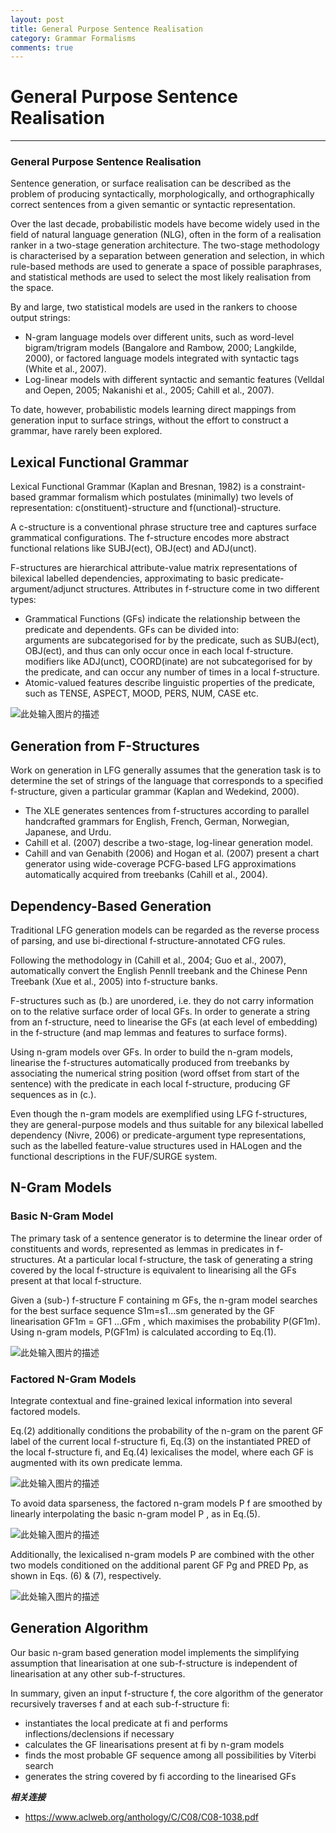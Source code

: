 ```yaml
---
layout: post
title: General Purpose Sentence Realisation
category: Grammar Formalisms
comments: true
---
```


# General Purpose Sentence Realisation

------

### General Purpose Sentence Realisation

Sentence generation, or surface realisation can be described as the problem of producing syntactically, morphologically, and orthographically correct sentences from a given semantic or syntactic representation.

Over the last decade, probabilistic models have become widely used in the field of natural language generation (NLG), often in the form of a realisation ranker in a two-stage generation architecture. The two-stage methodology is characterised by a separation between generation and selection, in which rule-based methods are used to generate a space of possible paraphrases, and statistical methods are used to select the most likely realisation from the space.

By and large, two statistical models are used in the rankers to choose output strings:

 - N-gram language models over different units, such as word-level bigram/trigram models (Bangalore and Rambow, 2000; Langkilde, 2000), or factored language models integrated with syntactic tags (White et al., 2007).
 - Log-linear models with different syntactic and semantic features (Velldal and Oepen, 2005; Nakanishi et al., 2005; Cahill et al., 2007).

To date, however, probabilistic models learning direct mappings from generation input to surface strings, without the effort to construct a grammar, have rarely been explored.

## Lexical Functional Grammar

Lexical Functional Grammar (Kaplan and Bresnan, 1982) is a constraint-based grammar formalism which postulates (minimally) two levels of representation: c(onstituent)-structure and f(unctional)-structure. 

A c-structure is a conventional phrase structure tree and captures surface grammatical configurations. The f-structure encodes more abstract functional relations like SUBJ(ect), OBJ(ect) and ADJ(unct). 

F-structures are hierarchical attribute-value matrix representations of bilexical labelled dependencies, approximating to basic predicate-argument/adjunct structures. Attributes in f-structure come in two different types:

 - Grammatical Functions (GFs) indicate the relationship between the predicate and dependents. GFs can be divided into:   
	arguments are subcategorised for by the predicate, such as SUBJ(ect), OBJ(ect), and thus can only occur once in each local f-structure.   
	modifiers like ADJ(unct), COORD(inate) are not subcategorised for by the predicate, and can occur any number of times in a local f-structure.   
 - Atomic-valued features describe linguistic properties of the predicate, such as TENSE, ASPECT, MOOD, PERS, NUM, CASE etc.   

![此处输入图片的描述][1]

## Generation from F-Structures

Work on generation in LFG generally assumes that the generation task is to determine the set of strings of the language that corresponds to a specified f-structure, given a particular grammar (Kaplan and Wedekind, 2000).

 - The XLE generates sentences from f-structures according to parallel handcrafted grammars for English, French, German, Norwegian, Japanese, and Urdu. 
 - Cahill et al. (2007) describe a two-stage, log-linear generation model. 
 - Cahill and van Genabith (2006) and Hogan et al. (2007) present a chart generator using wide-coverage PCFG-based LFG approximations automatically acquired from treebanks (Cahill et al., 2004).

## Dependency-Based Generation

Traditional LFG generation models can be regarded as the reverse process of parsing, and use bi-directional f-structure-annotated CFG rules.

Following the methodology in (Cahill et al., 2004; Guo et al., 2007), automatically convert the English PennII treebank and the Chinese Penn Treebank (Xue et al., 2005) into f-structure banks.

F-structures such as (b.) are unordered, i.e. they do not carry information on to the relative surface order of local GFs. In order to generate a string from an f-structure, need to linearise the GFs (at each level of embedding) in the f-structure (and map lemmas and features to surface forms).

Using n-gram models over GFs. In order to build the n-gram models, linearise the f-structures automatically produced from treebanks by associating the numerical string position (word offset from start of the sentence) with the predicate in each local f-structure, producing GF sequences as in (c.).

Even though the n-gram models are exemplified using LFG f-structures, they are general-purpose models and thus suitable for any bilexical labelled dependency (Nivre, 2006) or predicate-argument type representations, such as the labelled feature-value structures used in HALogen and the functional descriptions in the FUF/SURGE system.


## N-Gram Models

### Basic N-Gram Model

The primary task of a sentence generator is to determine the linear order of constituents and words, represented as lemmas in predicates in f-structures. At a particular local f-structure, the task of generating a string covered by the local f-structure is equivalent to linearising all the GFs present at that local f-structure.

Given a (sub-) f-structure F containing m GFs, the n-gram model searches for the best surface sequence S1m=s1...sm generated by the GF linearisation GF1m = GF1 ...GFm , which maximises the probability P(GF1m). Using n-gram models, P(GF1m) is calculated according to Eq.(1).

![此处输入图片的描述][2]

### Factored N-Gram Models

Integrate contextual and fine-grained lexical information into several factored models. 

Eq.(2) additionally conditions the probability of the n-gram on the parent GF label of the current local f-structure fi, Eq.(3) on the instantiated PRED of the local f-structure fi, and Eq.(4) lexicalises the model, where each GF is augmented with its own predicate lemma.

![此处输入图片的描述][3]

To avoid data sparseness, the factored n-gram models P f are smoothed by linearly interpolating the basic n-gram model P , as in Eq.(5).

![此处输入图片的描述][4]

Additionally, the lexicalised n-gram models P are combined with the other two models conditioned on the additional parent GF Pg and PRED Pp, as shown in Eqs. (6) & (7), respectively.

![此处输入图片的描述][5]

## Generation Algorithm

Our basic n-gram based generation model implements the simplifying assumption that linearisation at one sub-f-structure is independent of linearisation at any other sub-f-structures.

In summary, given an input f-structure f, the core algorithm of the generator recursively traverses f and at each sub-f-structure fi:

 - instantiates the local predicate at fi and performs inflections/declensions if necessary
 - calculates the GF linearisations present at fi by n-gram models
 - finds the most probable GF sequence among all possibilities by Viterbi search
 - generates the string covered by fi according to the linearised GFs

***相关连接***

 - https://www.aclweb.org/anthology/C/C08/C08-1038.pdf

  [1]: https://raw.githubusercontent.com/qiangsiwei/blog/gh-pages/_figures/2016-07-06-LFG-based_generation/2016-07-06-LFG-based_generation_1.png
  [2]: https://raw.githubusercontent.com/qiangsiwei/blog/gh-pages/_figures/2016-07-06-LFG-based_generation/2016-07-06-LFG-based_generation_2.png
  [3]: https://raw.githubusercontent.com/qiangsiwei/blog/gh-pages/_figures/2016-07-06-LFG-based_generation/2016-07-06-LFG-based_generation_3.png
  [4]: https://raw.githubusercontent.com/qiangsiwei/blog/gh-pages/_figures/2016-07-06-LFG-based_generation/2016-07-06-LFG-based_generation_4.png
  [5]: https://raw.githubusercontent.com/qiangsiwei/blog/gh-pages/_figures/2016-07-06-LFG-based_generation/2016-07-06-LFG-based_generation_5.png
